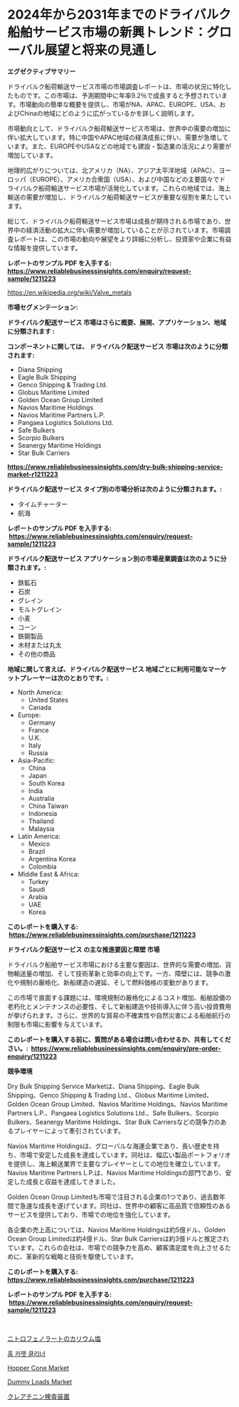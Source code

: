 <p><h1>2024年から2031年までのドライバルク船舶サービス市場の新興トレンド：グローバル展望と将来の見通し</h1></p><p><strong>エグゼクティブサマリー</strong></p>
<p><p>ドライバルク船荷輸送サービス市場の市場調査レポートは、市場の状況に特化したものです。この市場は、予測期間中に年率9.2％で成長すると予想されています。市場動向の簡単な概要を提供し、市場がNA、APAC、EUROPE、USA、およびChinaの地域にどのように広がっているかを詳しく説明します。</p><p>市場動向として、ドライバルク船荷輸送サービス市場は、世界中の需要の増加に伴い拡大しています。特に中国やAPAC地域の経済成長に伴い、需要が急増しています。また、EUROPEやUSAなどの地域でも建設・製造業の活況により需要が増加しています。</p><p>地理的広がりについては、北アメリカ（NA）、アジア太平洋地域（APAC）、ヨーロッパ（EUROPE）、アメリカ合衆国（USA）、および中国などの主要国々でドライバルク船荷輸送サービス市場が活発化しています。これらの地域では、海上輸送の需要が増加し、ドライバルク船荷輸送サービスが重要な役割を果たしています。</p><p>総じて、ドライバルク船荷輸送サービス市場は成長が期待される市場であり、世界中の経済活動の拡大に伴い需要が増加していることが示されています。市場調査レポートは、この市場の動向や展望をより詳細に分析し、投資家や企業に有益な情報を提供しています。</p></p>
<p><strong>レポートのサンプル PDF を入手する: <a href="https://www.reliablebusinessinsights.com/enquiry/request-sample/1211223">https://www.reliablebusinessinsights.com/enquiry/request-sample/1211223</a></strong></p>
<p><a href="https://en.wikipedia.org/wiki/Valve_metals">https://en.wikipedia.org/wiki/Valve_metals</a></p>
<p><strong>市場セグメンテーション:</strong></p>
<p><strong> ドライバルク配送サービス 市場はさらに概要、展開、アプリケーション、地域に分類されます :</strong></p>
<p><strong>コンポーネントに関しては、 ドライバルク配送サービス 市場は次のように分類されます: &nbsp;</strong></p>
<p><ul><li>Diana Shipping</li><li>Eagle Bulk Shipping</li><li>Genco Shipping & Trading Ltd.</li><li>Globus Maritime Limited</li><li>Golden Ocean Group Limited</li><li>Navios Maritime Holdings</li><li>Navios Maritime Partners L.P.</li><li>Pangaea Logistics Solutions Ltd.</li><li>Safe Bulkers</li><li>Scorpio Bulkers</li><li>Seanergy Maritime Holdings</li><li>Star Bulk Carriers</li></ul></p>
<p><strong><a href="https://www.reliablebusinessinsights.com/dry-bulk-shipping-service-market-r1211223">https://www.reliablebusinessinsights.com/dry-bulk-shipping-service-market-r1211223</a></strong></p>
<p><strong> ドライバルク配送サービス タイプ別の市場分析は次のように分類されます。:</strong></p>
<p><ul><li>タイムチャーター</li><li>航海</li></ul></p>
<p><strong>レポートのサンプル PDF を入手する: &nbsp;<a href="https://www.reliablebusinessinsights.com/enquiry/request-sample/1211223">https://www.reliablebusinessinsights.com/enquiry/request-sample/1211223</a></strong></p>
<p><strong> ドライバルク配送サービス アプリケーション別の市場産業調査は次のように分類されます。:</strong></p>
<p><ul><li>鉄鉱石</li><li>石炭</li><li>グレイン</li><li>モルトグレイン</li><li>小麦</li><li>コーン</li><li>鉄鋼製品</li><li>木材または丸太</li><li>その他の商品</li></ul></p>
<p><strong>地域に関して言えば、ドライバルク配送サービス 地域ごとに利用可能なマーケットプレーヤーは次のとおりです。:</strong></p>
<p><ul>
    <li>
        North America:
        <ul>
            <li>United States</li>
            <li>Canada</li>
        </ul>
    </li>
    <li>
        Europe:
        <ul>
            <li>Germany</li>
            <li>France</li>
            <li>U.K.</li>
            <li>Italy</li>
            <li>Russia</li>
        </ul>
    </li>
    <li>
        Asia-Pacific:
        <ul>
            <li>China</li>
            <li>Japan</li>
            <li>South Korea</li>
            <li>India</li>
            <li>Australia</li>
            <li>China Taiwan</li>
            <li>Indonesia</li>
            <li>Thailand</li>
            <li>Malaysia</li>
        </ul>
    </li>
    <li>
        Latin America:
        <ul>
            <li>Mexico</li>
            <li>Brazil</li>
            <li>Argentina Korea</li>
            <li>Colombia</li>
        </ul>
    </li>
    <li>
        Middle East & Africa:
        <ul>
            <li>Turkey</li>
            <li>Saudi</li>
            <li>Arabia</li>
            <li>UAE</li>
            <li>Korea</li>
        </ul>
    </li>
    </ul></p>
<p><strong>このレポートを購入する: &nbsp;<a href="https://www.reliablebusinessinsights.com/purchase/1211223">https://www.reliablebusinessinsights.com/purchase/1211223</a></strong></p>
<p><strong>ドライバルク配送サービス の主な推進要因と障壁 市場</strong></p>
<p><p>ドライバルク船舶サービス市場における主要な要因は、世界的な需要の増加、貨物輸送量の増加、そして技術革新と効率の向上です。一方、障壁には、競争の激化や規制の厳格化、新船建造の遅延、そして燃料価格の変動があります。</p><p>この市場で直面する課題には、環境規制の厳格化によるコスト増加、船舶設備の老朽化とメンテナンスの必要性、そして新船建造や技術導入に伴う高い投資費用が挙げられます。さらに、世界的な貿易の不確実性や自然災害による船舶航行の制限も市場に影響を与えています。</p></p>
<p><strong>このレポートを購入する前に、質問がある場合は問い合わせるか、共有してください。:&nbsp; <a href="https://www.reliablebusinessinsights.com/enquiry/pre-order-enquiry/1211223">https://www.reliablebusinessinsights.com/enquiry/pre-order-enquiry/1211223</a></strong></p>
<p><strong>競争環境</strong></p>
<p><p>Dry Bulk Shipping Service Marketは、Diana Shipping、Eagle Bulk Shipping、Genco Shipping & Trading Ltd.、Globus Maritime Limited、Golden Ocean Group Limited、Navios Maritime Holdings、Navios Maritime Partners L.P.、Pangaea Logistics Solutions Ltd.、Safe Bulkers、Scorpio Bulkers、Seanergy Maritime Holdings、Star Bulk Carriersなどの競争力のあるプレイヤーによって牽引されています。</p><p>Navios Maritime Holdingsは、グローバルな海運企業であり、長い歴史を持ち、市場で安定した成長を達成しています。同社は、幅広い製品ポートフォリオを提供し、海上輸送業界で主要なプレイヤーとしての地位を確立しています。Navios Maritime Partners L.P.は、Navios Maritime Holdingsの部門であり、安定した成長と収益を達成してきました。</p><p>Golden Ocean Group Limitedも市場で注目される企業の1つであり、過去数年間で急速な成長を遂げています。同社は、世界中の顧客に高品質で信頼性のあるサービスを提供しており、市場での地位を強化しています。</p><p>各企業の売上高については、Navios Maritime Holdingsは約5億ドル、Golden Ocean Group Limitedは約4億ドル、Star Bulk Carriersは約3億ドルと推定されています。これらの会社は、市場での競争力を高め、顧客満足度を向上させるために、革新的な戦略と技術を駆使しています。</p></p>
<p><strong>このレポートを購入する: &nbsp; <a href="https://www.reliablebusinessinsights.com/purchase/1211223">https://www.reliablebusinessinsights.com/purchase/1211223</a></strong></p>
<p><strong>レポートのサンプル PDF を入手する: &nbsp;<a href="https://www.reliablebusinessinsights.com/enquiry/request-sample/1211223">https://www.reliablebusinessinsights.com/enquiry/request-sample/1211223</a></strong><strong></strong></p>
<p>&nbsp;</p>
<p><p><a href="https://github.com/MosesSpinka1914/Market-Research-Report-List-2/blob/main/4981774149887.md">ニトロフェノラートのカリウム塩</a></p><p><a href="https://github.com/Evans21Bill/Market-Research-Report-List-1/blob/main/5590153159638.md">홈 카펫 클리너</a></p><p><a href="https://issuu.com/reportprime-2/docs/hopper-cone-market-size-2030.pptx">Hopper Cone Market</a></p><p><a href="https://github.com/EveKerluke2023/Market-Research-Report-List-1/blob/main/dummy-loads-market.md">Dummy Loads Market</a></p><p><a href="https://github.com/RudyBoyer2017/Market-Research-Report-List-1/blob/main/3197681149888.md">クレアチニン検査装置</a></p></p>